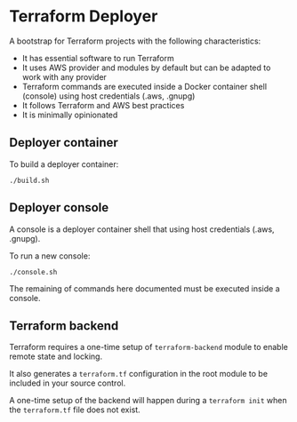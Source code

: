 # Terraform Deployer

A bootstrap for Terraform projects with the following characteristics:

- It has essential software to run Terraform
- It uses AWS provider and modules by default but can be adapted to work with any provider
- Terraform commands are executed inside a Docker container shell (console) using host credentials (.aws, .gnupg)
- It follows Terraform and AWS best practices
- It is minimally opinionated

## Deployer container

To build a deployer container:

```
./build.sh
```

## Deployer console

A console is a deployer container shell that using host credentials (.aws, .gnupg).

To run a new console:

```
./console.sh
```

The remaining of commands here documented must be executed inside a console.

## Terraform backend

Terraform requires a one-time setup of `terraform-backend` module to enable remote state and locking.

It also generates a `terraform.tf` configuration in the root module to be included in your source control.

A one-time setup of the backend will happen during a `terraform init` when the `terraform.tf` file does not exist.
